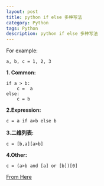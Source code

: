 ```yaml
---
layout: post
title: python if else 多种写法
category: Python
tags: Python
description: python if else 多种写法
---
```

For example:

	a, b, c = 1, 2, 3
	

**1. Common:**

	if a > b:
		c =  a
	else:
		c = b

**2.Expression:**

	c = a if a>b else b

**3.二维列表:**

	c = [b,a][a>b]

**4.Other:**

	c = (a>b and [a] or [b])[0]


[From Here](http://www.open-open.com/lib/view/open1346511811678.html)
